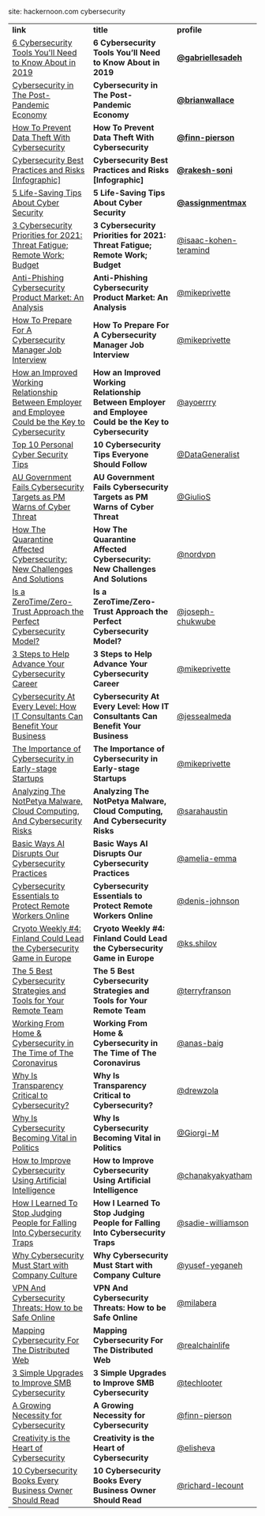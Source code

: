 
site: hackernoon.com cybersecurity


<table>
  <tr>
   <td><strong>link</strong>
   </td>
   <td><strong>title</strong>
   </td>
   <td><strong>profile</strong>
   </td>
  </tr>
  <tr>
   <td><a href="https://hackernoon.com/6-cybersecurity-tools-youll-need-to-know-about-in-2019-6232eeb1c9ca">6 Cybersecurity Tools You'll Need to Know About in 2019</a>
   </td>
   <td><strong>6 Cybersecurity Tools You’ll Need to Know About in 2019</strong>
   </td>
   <td><strong><a href="https://hackernoon.com/u/gabriellesadeh">@gabriellesadeh</a></strong>
   </td>
  </tr>
  <tr>
   <td><a href="https://hackernoon.com/cybersecurity-in-the-post-pandemic-economy-trr3w21">Cybersecurity in The Post-Pandemic Economy</a>
   </td>
   <td><strong>Cybersecurity in The Post-Pandemic Economy</strong>
   </td>
   <td><strong><a href="https://hackernoon.com/u/brianwallace">@brianwallace</a></strong>
   </td>
  </tr>
  <tr>
   <td><a href="https://hackernoon.com/how-to-prevent-data-theft-with-cybersecurity-bjn3w8g">How To Prevent Data Theft With Cybersecurity</a>
   </td>
   <td><strong>How To Prevent Data Theft With Cybersecurity</strong>
   </td>
   <td><strong><a href="https://hackernoon.com/u/finn-pierson">@finn-pierson</a></strong>
   </td>
  </tr>
  <tr>
   <td><a href="https://hackernoon.com/cybersecurity-best-practices-and-risks-infographic-px3t3yqd">Cybersecurity Best Practices and Risks [Infographic]</a>
   </td>
   <td><strong>Cybersecurity Best Practices and Risks [Infographic]</strong>
   </td>
   <td><strong><a href="https://hackernoon.com/u/rakesh-soni">@rakesh-soni</a></strong>
   </td>
  </tr>
  <tr>
   <td><a href="https://hackernoon.com/5-life-saving-tips-about-cyber-security-3yx3w03">5 Life-Saving Tips About Cyber Security</a>
   </td>
   <td><strong>5 Life-Saving Tips About Cyber Security</strong>
   </td>
   <td><strong><a href="https://hackernoon.com/u/assignmentmax">@assignmentmax</a></strong>
   </td>
  </tr>
  <tr>
   <td><a href="https://hackernoon.com/3-cybersecurity-priorities-for-2021-threat-fatigue-remote-work-budget-m02m3wao">3 Cybersecurity Priorities for 2021: Threat Fatigue; Remote Work; Budget</a>
   </td>
   <td><strong>3 Cybersecurity Priorities for 2021: Threat Fatigue; Remote Work; Budget</strong>
   </td>
   <td><a href="https://hackernoon.com/u/isaac-kohen-teramind">@isaac-kohen-teramind</a>
   </td>
  </tr>
  <tr>
   <td><a href="https://hackernoon.com/anti-phishing-cybersecurity-product-market-an-analysis-q22k3zh0">Anti-Phishing Cybersecurity Product Market: An Analysis</a>
   </td>
   <td><strong>Anti-Phishing Cybersecurity Product Market: An Analysis</strong>
   </td>
   <td><a href="https://hackernoon.com/u/mikeprivette">@mikeprivette</a>
   </td>
  </tr>
  <tr>
   <td><a href="https://hackernoon.com/how-to-prepare-for-a-cybersecurity-manager-job-interview-nt153w8t">How To Prepare For A Cybersecurity Manager Job Interview</a>
   </td>
   <td><strong>How To Prepare For A Cybersecurity Manager Job Interview</strong>
   </td>
   <td><a href="https://hackernoon.com/u/mikeprivette">@mikeprivette</a>
   </td>
  </tr>
  <tr>
   <td><a href="https://hackernoon.com/how-an-improved-working-relationship-between-employer-and-employee-could-be-the-key-to-cybersecurity-uh4v3w42">How an Improved Working Relationship Between Employer and Employee Could be the Key to Cybersecurity</a>
   </td>
   <td><strong>How an Improved Working Relationship Between Employer and Employee Could be the Key to Cybersecurity</strong>
   </td>
   <td><a href="https://hackernoon.com/u/ayoerrry">@ayoerrry</a>
   </td>
  </tr>
  <tr>
   <td><a href="https://hackernoon.com/10-cybersecurity-tips-everyone-should-follow-ha3f3wcd">Top 10 Personal Cyber Security Tips</a>
   </td>
   <td><strong>10 Cybersecurity Tips Everyone Should Follow</strong>
   </td>
   <td><a href="https://hackernoon.com/u/DataGeneralist">@DataGeneralist</a>
   </td>
  </tr>
  <tr>
   <td><a href="https://hackernoon.com/au-government-fails-cybersecurity-targets-as-pm-warns-of-cyber-threat-fv1i3tjk">AU Government Fails Cybersecurity Targets as PM Warns of Cyber Threat</a>
   </td>
   <td><strong>AU Government Fails Cybersecurity Targets as PM Warns of Cyber Threat</strong>
   </td>
   <td><a href="https://hackernoon.com/u/GiulioS">@GiulioS</a>
   </td>
  </tr>
  <tr>
   <td><a href="https://hackernoon.com/how-the-quarantine-affected-cybersecurity-new-challenges-and-solutions-fz1t3zxg">How The Quarantine Affected Cybersecurity: New Challenges And Solutions</a>
   </td>
   <td><strong>How The Quarantine Affected Cybersecurity: New Challenges And Solutions</strong>
   </td>
   <td><a href="https://hackernoon.com/u/nordvpn">@nordvpn</a>
   </td>
  </tr>
  <tr>
   <td><a href="https://hackernoon.com/is-a-zerotimezero-trust-approach-the-perfect-cybersecurity-model-yf183w9p">Is a ZeroTime/Zero-Trust Approach the Perfect Cybersecurity Model?</a>
   </td>
   <td><strong>Is a ZeroTime/Zero-Trust Approach the Perfect Cybersecurity Model?</strong>
   </td>
   <td><a href="https://hackernoon.com/u/joseph-chukwube">@joseph-chukwube</a>
   </td>
  </tr>
  <tr>
   <td><a href="https://hackernoon.com/3-steps-to-help-advance-your-cybersecurity-career-p31z3t0d">3 Steps to Help Advance Your Cybersecurity Career</a>
   </td>
   <td><strong>3 Steps to Help Advance Your Cybersecurity Career</strong>
   </td>
   <td><a href="https://hackernoon.com/u/mikeprivette">@mikeprivette</a>
   </td>
  </tr>
  <tr>
   <td><a href="https://hackernoon.com/cybersecurity-at-every-level-how-it-consultants-can-benefit-your-business-84283trw">Cybersecurity At Every Level: How IT Consultants Can Benefit Your Business</a>
   </td>
   <td><strong>Cybersecurity At Every Level: How IT Consultants Can Benefit Your Business</strong>
   </td>
   <td><a href="https://hackernoon.com/u/jessealmeda">@jessealmeda</a>
   </td>
  </tr>
  <tr>
   <td><a href="https://hackernoon.com/the-importance-of-cybersecurity-in-early-stage-startups-cs3z3u5v">The Importance of Cybersecurity in Early-stage Startups</a>
   </td>
   <td><strong>The Importance of Cybersecurity in Early-stage Startups</strong>
   </td>
   <td><a href="https://hackernoon.com/u/mikeprivette">@mikeprivette</a>
   </td>
  </tr>
  <tr>
   <td><a href="https://hackernoon.com/analyzing-the-notpetya-malware-cloud-computing-and-cybersecurity-risks-rt3d3xco">Analyzing The NotPetya Malware, Cloud Computing, And Cybersecurity Risks</a>
   </td>
   <td><strong>Analyzing The NotPetya Malware, Cloud Computing, And Cybersecurity Risks</strong>
   </td>
   <td><a href="https://hackernoon.com/u/sarahaustin">@sarahaustin</a>
   </td>
  </tr>
  <tr>
   <td><a href="https://hackernoon.com/basic-ways-ai-disrupts-our-cybersecurity-practices-6a3i3tjm">Basic Ways AI Disrupts Our Cybersecurity Practices</a>
   </td>
   <td><strong>Basic Ways AI Disrupts Our Cybersecurity Practices</strong>
   </td>
   <td><a href="https://hackernoon.com/u/amelia-emma">@amelia-emma</a>
   </td>
  </tr>
  <tr>
   <td><a href="https://hackernoon.com/cybersecurity-essentials-to-protect-remote-workers-online-fl283vou">Cybersecurity Essentials to Protect Remote Workers Online</a>
   </td>
   <td><strong>Cybersecurity Essentials to Protect Remote Workers Online</strong>
   </td>
   <td><a href="https://hackernoon.com/u/denis-johnson">@denis-johnson</a>
   </td>
  </tr>
  <tr>
   <td><a href="https://hackernoon.com/cryoto-weekly-4-finland-could-lead-the-cybersecurity-game-in-europe-655732ij">Cryoto Weekly #4: Finland Could Lead the Cybersecurity Game in Europe</a>
   </td>
   <td><strong>Cryoto Weekly #4: Finland Could Lead the Cybersecurity Game in Europe</strong>
   </td>
   <td><a href="https://hackernoon.com/u/ks.shilov">@ks.shilov</a>
   </td>
  </tr>
  <tr>
   <td><a href="https://hackernoon.com/the-5-best-cybersecurity-strategies-and-tools-for-your-remote-team-kw8k3yey">The 5 Best Cybersecurity Strategies and Tools for Your Remote Team</a>
   </td>
   <td><strong>The 5 Best Cybersecurity Strategies and Tools for Your Remote Team</strong>
   </td>
   <td><a href="https://hackernoon.com/u/terryfranson">@terryfranson</a>
   </td>
  </tr>
  <tr>
   <td><a href="https://hackernoon.com/working-from-home-and-cybersecurity-in-the-time-of-the-coronavirus-4vc1322c">Working From Home & Cybersecurity in The Time of The Coronavirus</a>
   </td>
   <td><strong>Working From Home & Cybersecurity in The Time of The Coronavirus</strong>
   </td>
   <td><a href="https://hackernoon.com/u/anas-baig">@anas-baig</a>
   </td>
  </tr>
  <tr>
   <td><a href="https://hackernoon.com/why-is-transparency-critical-to-cybersecurity-fp2h32r0">Why Is Transparency Critical to Cybersecurity?</a>
   </td>
   <td><strong>Why Is Transparency Critical to Cybersecurity?</strong>
   </td>
   <td><a href="https://hackernoon.com/u/drewzola">@drewzola</a>
   </td>
  </tr>
  <tr>
   <td><a href="https://hackernoon.com/why-is-cybersecurity-becoming-vital-in-politics-mv2v2484">Why Is Cybersecurity Becoming Vital in Politics</a>
   </td>
   <td><strong>Why Is Cybersecurity Becoming Vital in Politics</strong>
   </td>
   <td><a href="https://hackernoon.com/u/Giorgi-M">@Giorgi-M</a>
   </td>
  </tr>
  <tr>
   <td><a href="https://hackernoon.com/how-to-improve-cybersecurity-using-artificial-intelligence-otg83wda">How to Improve Cybersecurity Using Artificial Intelligence</a>
   </td>
   <td><strong>How to Improve Cybersecurity Using Artificial Intelligence</strong>
   </td>
   <td><a href="https://hackernoon.com/u/chanakyakyatham">@chanakyakyatham</a>
   </td>
  </tr>
  <tr>
   <td><a href="https://hackernoon.com/how-i-learned-to-stop-judging-people-for-falling-into-cybersecurity-traps-tb123wu7">How I Learned To Stop Judging People for Falling Into Cybersecurity Traps</a>
   </td>
   <td><strong>How I Learned To Stop Judging People for Falling Into Cybersecurity Traps</strong>
   </td>
   <td><a href="https://hackernoon.com/u/sadie-williamson">@sadie-williamson</a>
   </td>
  </tr>
  <tr>
   <td><a href="https://hackernoon.com/why-cybersecurity-must-start-with-company-culture-mc663yw2">Why Cybersecurity Must Start with Company Culture</a>
   </td>
   <td><strong>Why Cybersecurity Must Start with Company Culture</strong>
   </td>
   <td><a href="https://hackernoon.com/u/yusef-yeganeh">@yusef-yeganeh</a>
   </td>
  </tr>
  <tr>
   <td><a href="https://hackernoon.com/vpn-and-cybersecurity-threats-how-to-be-safe-online-70av36mp">VPN And Cybersecurity Threats: How to be Safe Online</a>
   </td>
   <td><strong>VPN And Cybersecurity Threats: How to be Safe Online</strong>
   </td>
   <td><a href="https://hackernoon.com/u/milabera">@milabera</a>
   </td>
  </tr>
  <tr>
   <td><a href="https://hackernoon.com/mapping-cybersecurity-for-the-distributed-web-h64y339x">Mapping Cybersecurity For The Distributed Web</a>
   </td>
   <td><strong>Mapping Cybersecurity For The Distributed Web</strong>
   </td>
   <td><a href="https://hackernoon.com/u/realchainlife">@realchainlife</a>
   </td>
  </tr>
  <tr>
   <td><a href="https://hackernoon.com/3-simple-upgrades-to-improve-smb-cybersecurity-yo4m36lq">3 Simple Upgrades to Improve SMB Cybersecurity</a>
   </td>
   <td><strong>3 Simple Upgrades to Improve SMB Cybersecurity</strong>
   </td>
   <td><a href="https://hackernoon.com/u/techlooter">@techlooter</a>
   </td>
  </tr>
  <tr>
   <td><a href="https://hackernoon.com/a-growing-necessity-for-cybersecurity-h47z36vd">A Growing Necessity for Cybersecurity</a>
   </td>
   <td><strong>A Growing Necessity for Cybersecurity</strong>
   </td>
   <td><a href="https://hackernoon.com/u/finn-pierson">@finn-pierson</a>
   </td>
  </tr>
  <tr>
   <td><a href="https://hackernoon.com/creativity-is-the-heart-of-cybersecurity-tg3e37j9">Creativity is the Heart of Cybersecurity</a>
   </td>
   <td><strong>Creativity is the Heart of Cybersecurity</strong>
   </td>
   <td><a href="https://hackernoon.com/u/elisheva">@elisheva</a>
   </td>
  </tr>
  <tr>
   <td><a href="https://hackernoon.com/10-cybersecurity-books-every-business-owner-should-read-zwez362j">10 Cybersecurity Books Every Business Owner Should Read</a>
   </td>
   <td><strong>10 Cybersecurity Books Every Business Owner Should Read</strong>
   </td>
   <td><a href="https://hackernoon.com/u/richard-lecount">@richard-lecount</a>
   </td>
  </tr>
</table>


